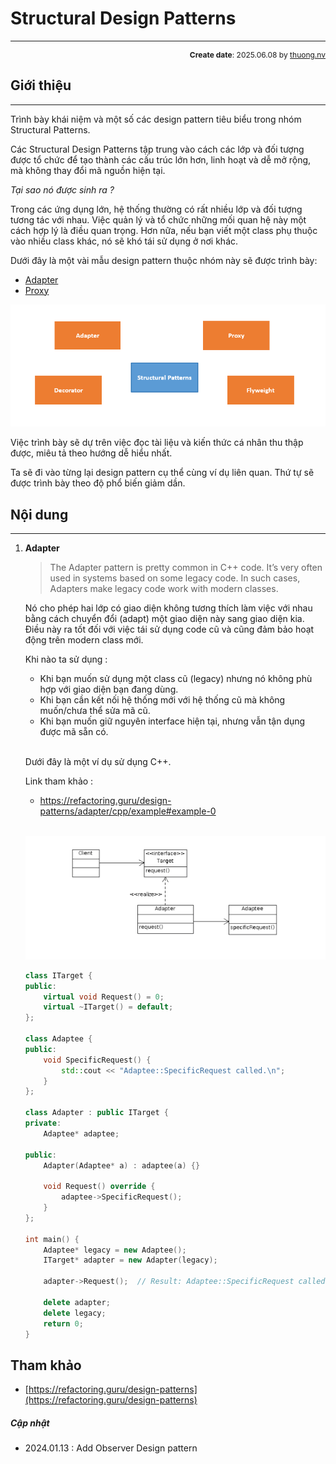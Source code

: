 #  Structural Design Patterns
---
<p style="text-align: right; font-size:12px;">
<b>Create date</b>: 2025.06.08 by <a href="#">thuong.nv</a>
</p>

## Giới thiệu
---

Trình bày khái niệm và một số các design pattern tiêu biểu trong nhóm Structural Patterns.

Các Structural Design Patterns tập trung vào cách các lớp và đối tượng được tổ chức để tạo thành các cấu trúc lớn hơn, linh hoạt và dễ mở rộng, mà không thay đổi mã nguồn hiện tại.

_Tại sao nó được sinh ra ?_ 

Trong các ứng dụng lớn, hệ thống thường có rất nhiều lớp và đối tượng tương tác với nhau. Việc quản lý và tổ chức những mối quan hệ này một cách hợp lý là điều quan trọng.
Hơn nữa, nếu bạn viết một class phụ thuộc vào nhiều class khác, nó sẽ khó tái sử dụng ở nơi khác.

Dưới đây là một vài mẫu design pattern thuộc nhóm này sẽ được trình bày:
* [Adapter](#Adapter)
* [Proxy](#Proxy)

<p class="img-post">
    <img src="./image/structural_patterns.png" />
</p>

Việc trình bày sẽ dự trên việc đọc tài liệu và kiến thức cá nhân thu thập được, miêu tả theo hướng dễ hiểu nhất.

Ta sẽ đi vào từng lại design pattern cụ thể cùng ví dụ liên quan. Thứ tự sẽ được trình bày theo độ phổ biến giảm dần.

## Nội dung
---

1. <b>Adapter</b><a id="Adapter"></a>

    > The Adapter pattern is pretty common in C++ code. It’s very often used in systems based on some legacy code. In such cases, Adapters make legacy code work with modern classes.


    Nó cho phép hai lớp có giao diện không tương thích làm việc với nhau bằng cách chuyển đổi (adapt) một giao diện này sang giao diện kia.
    Điều này ra tốt đối với việc tái sử dụng code cũ và cũng đảm bảo hoạt động trên modern class mới.

    Khi nào ta sử dụng : 
    * Khi bạn muốn sử dụng một class cũ (legacy) nhưng nó không phù hợp với giao diện bạn đang dùng.
    * Khi bạn cần kết nối hệ thống mới với hệ thống cũ mà không muốn/chưa thể sửa mã cũ.
    * Khi bạn muốn giữ nguyên interface hiện tại, nhưng vẫn tận dụng được mã sẵn có.

    <br/>

    Dưới đây là một ví dụ sử dụng C++. 

    Link tham khảo :
    * https://refactoring.guru/design-patterns/adapter/cpp/example#example-0

    <br/>
    <p class="img-post">
        <img src="./image/adapter.png" />
    </p>

    ```cpp
    class ITarget {
    public:
        virtual void Request() = 0;
        virtual ~ITarget() = default;
    };

    class Adaptee {
    public:
        void SpecificRequest() {
            std::cout << "Adaptee::SpecificRequest called.\n";
        }
    };

    class Adapter : public ITarget {
    private:
        Adaptee* adaptee;

    public:
        Adapter(Adaptee* a) : adaptee(a) {}

        void Request() override {
            adaptee->SpecificRequest();
        }
    };

    int main() {
        Adaptee* legacy = new Adaptee();
        ITarget* adapter = new Adapter(legacy);

        adapter->Request();  // Result: Adaptee::SpecificRequest called.

        delete adapter;
        delete legacy;
        return 0;
    }
    ```


## Tham khảo
+ [https://refactoring.guru/design-patterns](https://refactoring.guru/design-patterns)

##### Cập nhật

- 2024.01.13 : Add Observer Design pattern
